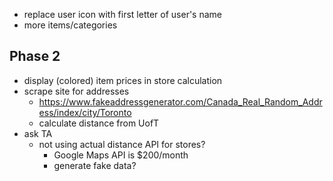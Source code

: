 - replace user icon with first letter of user's name
- more items/categories
 
## Phase 2
- display (colored) item prices in store calculation
- scrape site for addresses
  - https://www.fakeaddressgenerator.com/Canada_Real_Random_Address/index/city/Toronto
  - calculate distance from UofT
- ask TA
  - not using actual distance API for stores?
    - Google Maps API is $200/month
    - generate fake data?

